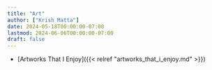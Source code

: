 ```yaml
---
title: "Art"
author: ["Krish Matta"]
date: 2024-05-18T00:00:00-07:00
lastmod: 2024-06-06T00:00:00-07:00
draft: false
---
```


-   [Artworks That I Enjoy]({{< relref "artworks_that_i_enjoy.md" >}})
